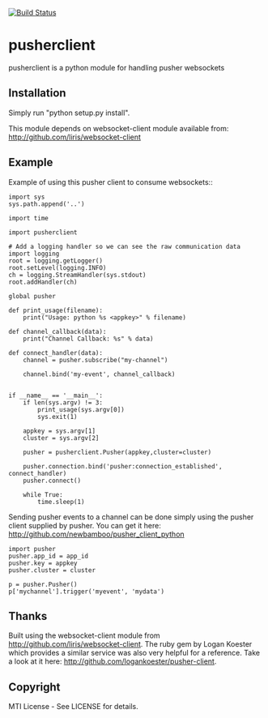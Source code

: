 [![Build Status](https://travis-ci.org/ekulyk/PythonPusherClient.svg?branch=master)](https://travis-ci.org/ekulyk/PythonPusherClient)

pusherclient
=============

pusherclient is a python module for handling pusher websockets

Installation
------------

Simply run "python setup.py install".

This module depends on websocket-client module available from: <http://github.com/liris/websocket-client>

Example
-------

Example of using this pusher client to consume websockets::
```
import sys
sys.path.append('..')

import time

import pusherclient

# Add a logging handler so we can see the raw communication data
import logging
root = logging.getLogger()
root.setLevel(logging.INFO)
ch = logging.StreamHandler(sys.stdout)
root.addHandler(ch)

global pusher

def print_usage(filename):
    print("Usage: python %s <appkey>" % filename)

def channel_callback(data):
    print("Channel Callback: %s" % data)

def connect_handler(data):
    channel = pusher.subscribe("my-channel")

    channel.bind('my-event', channel_callback)
    

if __name__ == '__main__':
    if len(sys.argv) != 3:
        print_usage(sys.argv[0])
        sys.exit(1)

    appkey = sys.argv[1]
    cluster = sys.argv[2]

    pusher = pusherclient.Pusher(appkey,cluster=cluster)

    pusher.connection.bind('pusher:connection_established', connect_handler)
    pusher.connect()

    while True:
        time.sleep(1)
```

Sending pusher events to a channel can be done simply using the pusher client supplied by pusher.  You can get it here: <http://github.com/newbamboo/pusher_client_python>

    import pusher
    pusher.app_id = app_id
    pusher.key = appkey
    pusher.cluster = cluster

    p = pusher.Pusher()
    p['mychannel'].trigger('myevent', 'mydata')

Thanks
------

Built using the websocket-client module from <http://github.com/liris/websocket-client>.
The ruby gem by Logan Koester which provides a similar service was also very helpful for a reference.  Take a look at it here: <http://github.com/logankoester/pusher-client>.

Copyright
---------

MTI License - See LICENSE for details.

